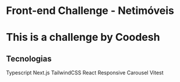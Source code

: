 <h1><span>Front-end Challenge - Netimóveis</span><h1/>
This is a challenge by Coodesh

<h2>Tecnologias</h2>
Typescript
Next.js
TailwindCSS
React Responsive Carousel 
Vitest
